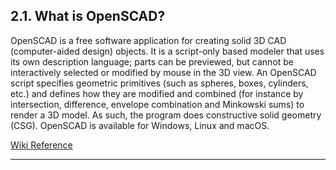 ## 2.1. What is OpenSCAD?

OpenSCAD is a free software application for creating solid 3D CAD (computer-aided design) objects. It is a script-only based modeler that uses its own description language; parts can be previewed, but cannot be interactively selected or modified by mouse in the 3D view. An OpenSCAD script specifies geometric primitives (such as spheres, boxes, cylinders, etc.) and defines how they are modified and combined (for instance by intersection, difference, envelope combination and Minkowski sums) to render a 3D model. As such, the program does constructive solid geometry (CSG). OpenSCAD is available for Windows, Linux and macOS.

[Wiki Reference](https://en.wikipedia.org/wiki/OpenSCAD)

---
